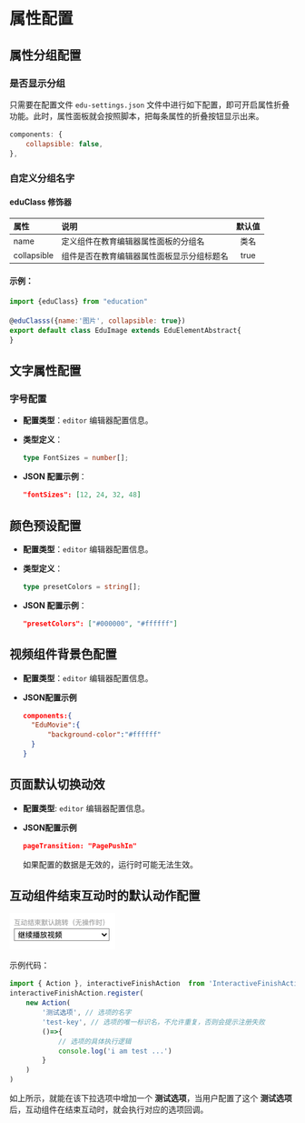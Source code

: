 # 属性配置

## 属性分组配置

### 是否显示分组

只需要在配置文件 `edu-settings.json` 文件中进行如下配置，即可开启属性折叠功能。此时，属性面板就会按照脚本，把每条属性的折叠按钮显示出来。

```js
components: {
    collapsible: false,
},
```

### 自定义分组名字

#### eduClass 修饰器

| 属性 | 说明 | 默认值|
| :--- | :--- | :---: |
| name       | 定义组件在教育编辑器属性面板的分组名 | 类名 |
| collapsible|组件是否在教育编辑器属性面板显示分组标题名|true|

#### 示例：

```js
import {eduClass} from "education"

@eduClasss({name:'图片', collapsible: true})
export default class EduImage extends EduElementAbstract{
}
```

## 文字属性配置

### 字号配置

- **配置类型**：`editor` 编辑器配置信息。

- **类型定义**：

    ```ts
    type FontSizes = number[];
    ```

- **JSON 配置示例**：

    ```json
    "fontSizes": [12, 24, 32, 48]
    ```

## 颜色预设配置

- **配置类型**：`editor` 编辑器配置信息。

- **类型定义**：

    ```ts
    type presetColors = string[];
    ```

- **JSON 配置示例**：

    ```json
    "presetColors": ["#000000", "#ffffff"]
    ```
  
## 视频组件背景色配置

- **配置类型**：`editor` 编辑器配置信息。

- **JSON配置示例**
  ```json
  components:{
    "EduMovie":{
        "background-color":"#ffffff"
    }
  }
  ```
  
## 页面默认切换动效

- **配置类型**: `editor` 编辑器配置信息。

- **JSON配置示例**
  ```json
  pageTransition: "PagePushIn"
  ```
  如果配置的数据是无效的，运行时可能无法生效。

## 互动组件结束互动时的默认动作配置

![](../../../img/interactive-finish-action.png)

示例代码：
```ts
import { Action }, interactiveFinishAction  from 'InteractiveFinishAction'
interactiveFinishAction.register(
    new Action(
        '测试选项', // 选项的名字
        'test-key', // 选项的唯一标识名，不允许重复，否则会提示注册失败
        ()=>{
            // 选项的具体执行逻辑
            console.log('i am test ...')
        }
    )
)

```
如上所示，就能在该下拉选项中增加一个 **测试选项**，当用户配置了这个 **测试选项** 后，互动组件在结束互动时，就会执行对应的选项回调。
